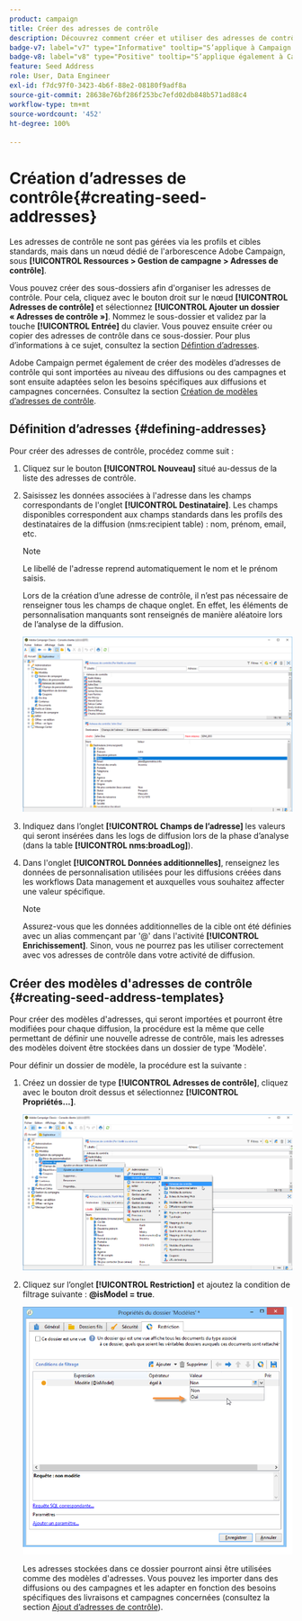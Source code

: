 ```yaml
---
product: campaign
title: Créer des adresses de contrôle
description: Découvrez comment créer et utiliser des adresses de contrôle.
badge-v7: label="v7" type="Informative" tooltip="S’applique à Campaign Classic v7"
badge-v8: label="v8" type="Positive" tooltip="S’applique également à Campaign v8"
feature: Seed Address
role: User, Data Engineer
exl-id: f7dc97f0-3423-4b6f-88e2-08180f9adf8a
source-git-commit: 28638e76bf286f253bc7efd02db848b571ad88c4
workflow-type: tm+mt
source-wordcount: '452'
ht-degree: 100%

---
```


# Création d’adresses de contrôle{#creating-seed-addresses}

Les adresses de contrôle ne sont pas gérées via les profils et cibles standards, mais dans un nœud dédié de l&#39;arborescence Adobe Campaign, sous **[!UICONTROL Ressources > Gestion de campagne > Adresses de contrôle]**.

Vous pouvez créer des sous-dossiers afin d&#39;organiser les adresses de contrôle. Pour cela, cliquez avec le bouton droit sur le nœud **[!UICONTROL Adresses de contrôle]** et sélectionnez **[!UICONTROL Ajouter un dossier « Adresses de contrôle »]**. Nommez le sous-dossier et validez par la touche **[!UICONTROL Entrée]** du clavier. Vous pouvez ensuite créer ou copier des adresses de contrôle dans ce sous-dossier. Pour plus dʼinformations à ce sujet, consultez la section [Défintion dʼadresses](#defining-addresses).

Adobe Campaign permet également de créer des modèles dʼadresses de contrôle qui sont importées au niveau des diffusions ou des campagnes et sont ensuite adaptées selon les besoins spécifiques aux diffusions et campagnes concernées. Consultez la section [Création de modèles dʼadresses de contrôle](#creating-seed-address-templates).

## Définition dʼadresses {#defining-addresses}

Pour créer des adresses de contrôle, procédez comme suit :

1. Cliquez sur le bouton **[!UICONTROL Nouveau]** situé au-dessus de la liste des adresses de contrôle.
1. Saisissez les données associées à l&#39;adresse dans les champs correspondants de l&#39;onglet **[!UICONTROL Destinataire]**. Les champs disponibles correspondent aux champs standards dans les profils des destinataires de la diffusion (nms:recipient table) : nom, prénom, email, etc.

   >[!NOTE]
   >
   >Le libellé de l&#39;adresse reprend automatiquement le nom et le prénom saisis.
   >
   >Lors de la création d’une adresse de contrôle, il n’est pas nécessaire de renseigner tous les champs de chaque onglet. En effet, les éléments de personnalisation manquants sont renseignés de manière aléatoire lors de l’analyse de la diffusion.

   ![](assets/s_ncs_user_seedlist_new_address.png)

1. Indiquez dans l’onglet **[!UICONTROL Champs de l’adresse]** les valeurs qui seront insérées dans les logs de diffusion lors de la phase d’analyse (dans la table **[!UICONTROL nms:broadLog]**).

1. Dans l&#39;onglet **[!UICONTROL Données additionnelles]**, renseignez les données de personnalisation utilisées pour les diffusions créées dans les workflows Data management et auxquelles vous souhaitez affecter une valeur spécifique.

   >[!NOTE]
   >
   >Assurez-vous que les données additionnelles de la cible ont été définies avec un alias commençant par &#39;@&#39; dans l&#39;activité **[!UICONTROL Enrichissement]**. Sinon, vous ne pourrez pas les utiliser correctement avec vos adresses de contrôle dans votre activité de diffusion.

## Créer des modèles d&#39;adresses de contrôle {#creating-seed-address-templates}

Pour créer des modèles d&#39;adresses, qui seront importées et pourront être modifiées pour chaque diffusion, la procédure est la même que celle permettant de définir une nouvelle adresse de contrôle, mais les adresses des modèles doivent être stockées dans un dossier de type &#39;Modèle&#39;.

Pour définir un dossier de modèle, la procédure est la suivante :

1. Créez un dossier de type **[!UICONTROL Adresses de contrôle]**, cliquez avec le bouton droit dessus et sélectionnez **[!UICONTROL Propriétés...]**.

   ![](assets/s_ncs_user_seedlist_template_folder.png)

1. Cliquez sur l’onglet **[!UICONTROL Restriction]** et ajoutez la condition de filtrage suivante : **@isModel = true**.

   ![](assets/s_ncs_user_seedlist_folder_is_model.png)

   Les adresses stockées dans ce dossier pourront ainsi être utilisées comme des modèles d&#39;adresses. Vous pouvez les importer dans des diffusions ou des campagnes et les adapter en fonction des besoins spécifiques des livraisons et campagnes concernées (consultez la section [Ajout dʼadresses de contrôle](adding-seed-addresses.md)).
